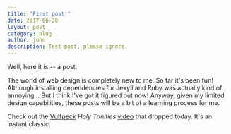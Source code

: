 ```yaml
---
title: "First post!"
date: 2017-06-30
layout: post
category: blog
author: john
description: Test post, please ignore.
---
```


Well, here it is -- a post.

The world of web design is completely new to me. So far it's been fun! Although installing dependencies for Jekyll and Ruby was actually kind of annoying... But I think I've got it figured out now! Anyway, given my limited design capabilities, these posts will be a bit of a learning process for me.

Check out the [Vulfpeck](http://vulfpeck.com/) *Holy Trinities* [video](https://www.youtube.com/watch?v=wsooA4Bro40) that dropped today. It's an instant classic.